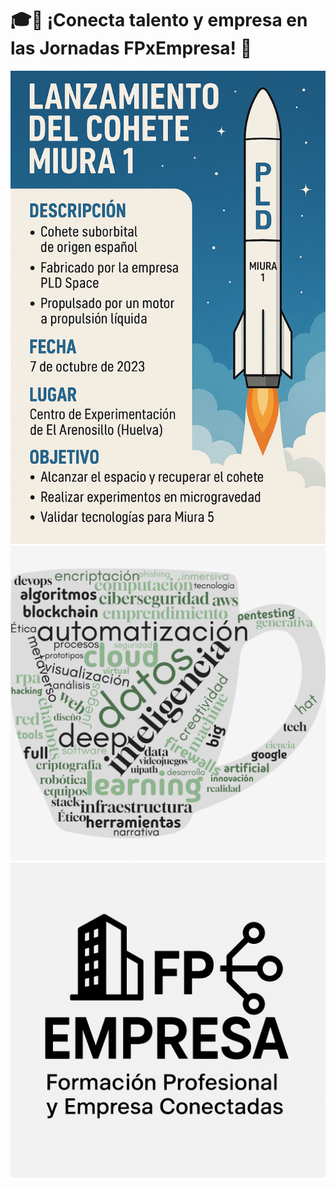 # 🎓🤝 ¡Conecta talento y empresa en las Jornadas FPxEmpresa! 🚀
![imagen de la infografía](https://github.com/Djaafer016/memoria.github.io/blob/main/Inforgraf%C3%ADa.png)
![imagen de la nube de conceptos](https://github.com/Djaafer016/memoria.github.io/blob/main/wordcloud.jpg)
![imagen del logotipo](https://github.com/Djaafer016/memoria.github.io/blob/main/Logotipo.png)
